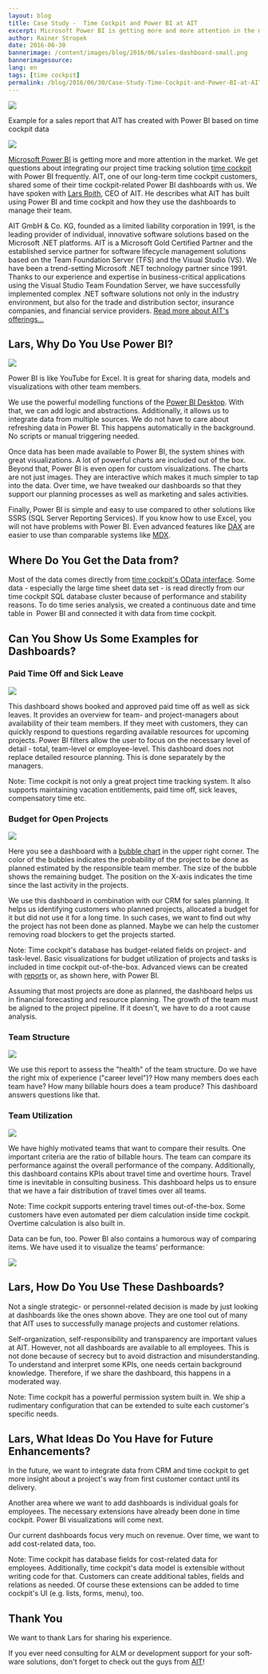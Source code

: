 ```yaml
---
layout: blog
title: Case Study -  Time Cockpit and Power BI at AIT
excerpt: Microsoft Power BI is getting more and more attention in the market. We get questions about integrating time cockpit with Power BI frequently. AIT, one of our long-term time cockpit customers, shared some of their time cockpit-related Power BI dashboards with us. Read what they have built and how they use the dashboards to manage their team.
author: Rainer Stropek
date: 2016-06-30
bannerimage: /content/images/blog/2016/06/sales-dashboard-small.png
bannerimagesource: 
lang: en
tags: [time cockpit]
permalink: /blog/2016/06/30/Case-Study-Time-Cockpit-and-Power-BI-at-AIT
---
```


<p>
  <img src="{{site.baseurl}}/content/images/blog/2016/06/sales-dashboard.png" />
</p><p class="imageCaption">Example for a sales report that AIT has created with Power BI based on time cockpit data</p><div class="floatRight">
  <img src="{{site.baseurl}}/content/images/blog/2016/06/ait-logo.gif?mh=125" />
</div><p>
  <a href="https://powerbi.microsoft.com" target="_blank">Microsoft Power BI</a> is getting more and more attention in the market. We get questions about integrating our project time tracking solution <a href="~/" target="_blank">time cockpit</a> with Power BI frequently. AIT, one of our long-term time cockpit customers, shared some of their time cockpit-related Power BI dashboards with us. We have spoken with <a href="http://www.aitgmbh.de/unternehmen/team.html" target="_blank">Lars Roith</a>, CEO of AIT. He describes what AIT has built using Power BI and time cockpit and how they use the dashboards to manage their team.</p><p class="showcase">AIT GmbH &amp; Co. KG, founded as a limited liability corporation in 1991, is the leading provider of individual, innovative software solutions based on the Microsoft .NET platforms. AIT is a Microsoft Gold Certified Partner and the established service partner for software lifecycle management solutions based on the Team Foundation Server (TFS) and the Visual Studio (VS). We have been a trend-setting Microsoft .NET technology partner since 1991. Thanks to our experience and expertise in business-critical applications using the Visual Studio Team Foundation Server, we have successfully implemented complex .NET software solutions not only in the industry environment, but also for the trade and distribution sector, insurance companies, and financial service providers. <a href="http://www.aitgmbh.de/leistungsspektrum.html" target="_blank">Read more about AIT's offerings...</a></p><h2>Lars, Why Do You Use Power BI?</h2><div class="floatLeft">
  <img src="{{site.baseurl}}/content/images/blog/2016/06/lars-roith.jpg" />
</div><p>Power BI is like YouTube for Excel. It is great for sharing data, models and visualizations with other team members.</p><p>We use the powerful modelling functions of the <a href="https://powerbi.microsoft.com/en-us/desktop/" target="_blank">Power BI Desktop</a>. With that, we can add logic and abstractions. Additionally, it allows us to integrate data from multiple sources. We do not have to care about refreshing data in Power BI. This happens automatically in the background. No scripts or manual triggering needed.<br /></p><p>Once data has been made available to Power BI, the system shines with great visualizations. A lot of powerful charts are included out of the box. Beyond that, Power BI is even open for custom visualizations. The charts are not just images. They are interactive which makes it much simpler to tap into the data. Over time, we have tweaked our dashboards so that they support our planning processes as well as marketing and sales activities.</p><p>Finally, Power BI is simple and easy to use compared to other solutions like SSRS (SQL Server Reporting Services). If you know how to use Excel, you will not have problems with Power BI. Even advanced features like <a href="https://powerbi.microsoft.com/en-us/documentation/powerbi-desktop-quickstart-learn-dax-basics/" target="_blank">DAX</a> are easier to use than comparable systems like <a href="https://msdn.microsoft.com/en-us/library/ms145514.aspx" target="_blank">MDX</a>.<br /></p><h2>Where Do You Get the Data from?</h2><p>Most of the data comes directly from <a href="https://help.timecockpit.com/?topic=html/1ed79daa-f621-4dda-9f3a-9fa720c55df1.htm" target="_blank">time cockpit's OData interface</a>. Some data - especially the large time sheet data set - is read directly from our time cockpit SQL database cluster because of performance and stability reasons. To do time series analysis, we created <span lang="EN-US">a continuous date and time table in </span> Power BI and connected it with data from time cockpit.</p><h2>Can You Show Us Some Examples for Dashboards?
<br /></h2><h3>Paid Time Off and Sick Leave
<br /></h3><p>
  <img src="{{site.baseurl}}/content/images/blog/2016/06/vacation-sickness-dashboard.png" />
</p><p>This dashboard shows booked and approved paid time off as well as sick leaves. It provides an overview for team- and project-managers about availability of their team members. If they meet with customers, they can quickly respond to questions regarding available resources for upcoming projects. Power BI filters allow the user to focus on the necessary level of detail - total, team-level or employee-level. This dashboard does not replace detailed resource planning. This is done <span lang="EN-US">separately</span> by the managers.</p><p class="showcase">Note: Time cockpit is not only a great project time tracking system. It also supports maintaining vacation entitlements, paid time off, sick leaves, compensatory time etc.</p><h3>Budget for Open Projects</h3><p>
  <img src="{{site.baseurl}}/content/images/blog/2016/06/open-project-budget.png" />
</p><p>Here you see a dashboard with a <a href="https://en.wikipedia.org/wiki/Bubble_chart" target="_blank">bubble chart</a> in the upper right corner. The color of the bubbles indicates the probability of the project to be done as planned estimated by the responsible team member. The size of the bubble shows the remaining budget. The position on the X-axis indicates the time since the last activity in the projects.</p><p>We use this dashboard in combination with our CRM for sales planning. It helps us identifying customers who planned projects, allocated a budget for it but did not use it for a long time. In such cases, we want to find out why the project has not been done as planned. Maybe we can help the customer removing road blockers to get the projects started.</p><p class="showcase">Note: Time cockpit's database has budget-related fields on project- and task-level. Basic visualizations for budget utilization of projects and tasks is included in time cockpit out-of-the-box. Advanced views can be created with <a href="https://help.timecockpit.com/?topic=html/79CD8953-EC83-4C9A-881D-3F054122D4D5.htm" target="_blank">reports</a> or, as shown here, with Power BI.</p><p>Assuming that most projects are done as planned, the dashboard helps us in financial forecasting and resource planning. The growth of the team must be aligned to the project pipeline. If it doesn't, we have to do a root cause analysis.</p><h3>Team Structure</h3><p>
  <img src="{{site.baseurl}}/content/images/blog/2016/06/project-responsibility.png" />
</p><p>We use this report to assess the "health" of the team structure. Do we have the right mix of experience ("career level")? How many members does each team have? How many billable hours does a team produce? This dashboard answers questions like that.<br /></p><h3>Team Utilization</h3><p>
  <img src="{{site.baseurl}}/content/images/blog/2016/06/team-utilization.png" />
</p><p>We have highly motivated teams that want to compare their results. One important criteria are the ratio of billable hours. The team can compare its performance against the overall performance of the company. Additionally, this dashboard contains KPIs about travel time and overtime hours. Travel time is inevitable in consulting business. This dashboard helps us to ensure that we have a fair distribution of travel times over all teams.</p><p class="showcase">Note: Time cockpit supports entering travel times out-of-the-box. Some customers have even automated per diem calculation inside time cockpit. Overtime calculation is also built in.</p><p>Data can be fun, too. Power BI also contains a humorous way of comparing items. We have used it to visualize the teams' performance:</p><p>
  <img src="{{site.baseurl}}/content/images/blog/2016/06/fishes.png" />
</p><h2>Lars, How Do You Use These Dashboards?</h2><p>Not a single strategic- or personnel-related decision is made by just looking at dashboards like the ones shown above. They are one tool out of many that AIT uses to successfully manage projects and customer relations.</p><p>Self-organization, self-responsibility and <span lang="EN-US">transparency</span> are important values at AIT. However, not all dashboards are available to all employees. This is not done because of secrecy but to avoid distraction and misunderstanding. To understand and interpret some KPIs, one needs certain background knowledge. Therefore, if we share the dashboard, this happens in a moderated way.</p><p class="showcase">Note: Time cockpit has a powerful permission system built in. We ship a rudimentary configuration that can be extended to suite each customer's specific needs.</p><h2>Lars, What Ideas Do You Have for Future Enhancements?</h2><p>In the future, we want to integrate data from CRM and time cockpit to get more insight about a project's way from first customer contact until its delivery.</p><p>Another area where we want to add dashboards is individual goals for employees. The necessary extensions have already been done in time cockpit. Power BI visualizations will come next.</p><p>Our current dashboards focus very much on revenue. Over time, we want to add cost-related data, too.<br /></p><p class="showcase">Note: Time cockpit has database fields for cost-related data for employees. Additionally, time cockpit's data model is extensible without writing code for that. Customers can create additional tables, fields and relations as needed. Of course these extensions can be added to time cockpit's UI (e.g. lists, forms, menu), too.</p><h2>Thank You</h2><p class="showcase">We want to thank Lars for sharing his experience.</p><p>
  <span lang="EN-US">If you ever need consulting for ALM or development support for your software solutions, don't forget to check out the guys from <a href="http://www.aitgmbh.de/" target="_blank">AIT</a>!</span>
</p>